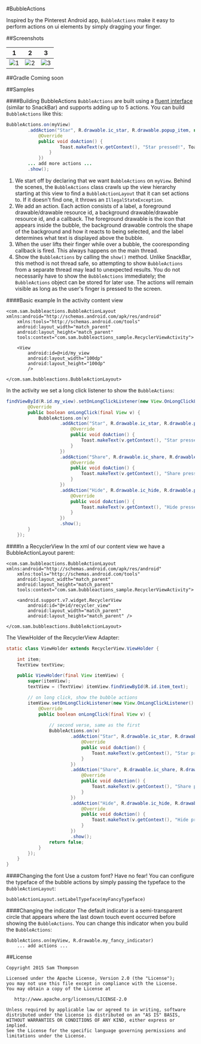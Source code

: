 #BubbleActions

Inspired by the Pinterest Android app, `BubbleActions` make it easy to perform actions 
on ui elements by simply dragging your finger.

##Screenshots

1 | 2 | 3
--- | --- | --- 
![1](http://i.imgur.com/jbI6Bay.gif) | ![2](http://i.imgur.com/YEtNBmn.gif)  | ![3](http://i.imgur.com/BKllyFY.gif)


##Gradle
Coming soon


##Samples

####Building BubbleActions
`BubbleActions` are built using a [fluent interface](https://en.wikipedia.org/wiki/Fluent_interface) 
(similar to SnackBar) and supports adding up to 5 actions. You can build `BubbleActions` like this:
```java
BubbleActions.on(myView)                                                                              // Note 1
        .addAction("Star", R.drawable.ic_star, R.drawable.popup_item, new BubbleAction.Callback() {   // Note 2
            @Override
            public void doAction() {                                                                  // Note 3
                    Toast.makeText(v.getContext(), "Star pressed!", Toast.LENGTH_SHORT).show();
                }
            })
        ... add more actions ...
        .show();                                                                                      // Note 4
```
1. We start off by declaring that we want `BubbleActions` on `myView`. Behind the scenes, the `BubbleActions` class crawls
up the view hierarchy starting at this view to find a `BubbleActionLayout` that it can set actions 
to. If it doesn't find one, it throws an `IllegalStateException`.
2. We add an action. Each action consists of a label, a foreground drawable/drawable resource id, a background 
drawable/drawable resource id, and a callback. The foreground drawable is the icon that appears inside the bubble, 
the background drawable controls the shape of the background and how it reacts to being selected, and the label
determines what text is displayed above the bubble.
3. When the user lifts their finger while over a bubble, the cooresponding callback is fired. 
This always happens on the main thread.
4. Show the `BubbleActions` by calling the `show()` method. Unlike SnackBar, this method is not thread safe, so attempting
to show `BubbleActions` from a separate thread may lead to unexpected results. You do not necessarily have to show the 
`BubbleActions` immediately; the `BubbleActions` object can be stored for later use. The actions will remain visible as 
long as the user's finger is pressed to the screen.

####Basic example
In the activity content view
```
<com.sam.bubbleactions.BubbleActionLayout xmlns:android="http://schemas.android.com/apk/res/android"
    xmlns:tools="http://schemas.android.com/tools"
    android:layout_width="match_parent"
    android:layout_height="match_parent"
    tools:context="com.sam.bubbleactions_sample.RecyclerViewActivity">

    <View
        android:id=@+id/my_view
        android:layout_width="100dp"
        android:layout_height="100dp"
        />

</com.sam.bubbleactions.BubbleActionLayout>
```

In the activity we set a long click listener to show the `BubbleActions`:
```java
findViewById(R.id.my_view).setOnLongClickListener(new View.OnLongClickListener() {
        @Override
        public boolean onLongClick(final View v) {
            BubbleActions.on(v)
                    .addAction("Star", R.drawable.ic_star, R.drawable.popup_item, new BubbleActions.Callback() {
                        @Override
                        public void doAction() {
                            Toast.makeText(v.getContext(), "Star pressed!", Toast.LENGTH_SHORT).show();
                        }
                    })
                    .addAction("Share", R.drawable.ic_share, R.drawable.popup_item, new BubbleActions.Callback() {
                        @Override
                        public void doAction() {
                            Toast.makeText(v.getContext(), "Share pressed!", Toast.LENGTH_SHORT).show();
                        }
                    })
                    .addAction("Hide", R.drawable.ic_hide, R.drawable.popup_item, new BubbleActions.Callback() {
                        @Override
                        public void doAction() {
                            Toast.makeText(v.getContext(), "Hide pressed on item!", Toast.LENGTH_SHORT).show();
                        }
                    })
                    .show();
        }
    });
```


####In a RecyclerView
In the xml of our content view we have a BubbleActionLayout parent:
```
<com.sam.bubbleactions.BubbleActionLayout xmlns:android="http://schemas.android.com/apk/res/android"
    xmlns:tools="http://schemas.android.com/tools"
    android:layout_width="match_parent"
    android:layout_height="match_parent"
    tools:context="com.sam.bubbleactions_sample.RecyclerViewActivity">

    <android.support.v7.widget.RecyclerView
        android:id="@+id/recycler_view"
        android:layout_width="match_parent"
        android:layout_height="match_parent" />

</com.sam.bubbleactions.BubbleActionLayout>
```

The ViewHolder of the RecyclerView Adapter:
```java
static class ViewHolder extends RecyclerView.ViewHolder {

    int item;
    TextView textView;

    public ViewHolder(final View itemView) {
        super(itemView);
        textView = (TextView) itemView.findViewById(R.id.item_text);

        // on long click, show the bubble actions
        itemView.setOnLongClickListener(new View.OnLongClickListener() {
            @Override
            public boolean onLongClick(final View v) {
            
                // second verse, same as the first
                BubbleActions.on(v)
                        .addAction("Star", R.drawable.ic_star, R.drawable.popup_item, new BubbleActions.Callback() {
                            @Override
                            public void doAction() {
                                Toast.makeText(v.getContext(), "Star pressed on item " + item + "!", Toast.LENGTH_SHORT).show();
                            }
                        })
                        .addAction("Share", R.drawable.ic_share, R.drawable.popup_item, new BubbleActions.Callback() {
                            @Override
                            public void doAction() {
                                Toast.makeText(v.getContext(), "Share pressed on item " + item + "!", Toast.LENGTH_SHORT).show();
                            }
                        })
                        .addAction("Hide", R.drawable.ic_hide, R.drawable.popup_item, new BubbleActions.Callback() {
                            @Override
                            public void doAction() {
                                Toast.makeText(v.getContext(), "Hide pressed on item " + item + "!", Toast.LENGTH_SHORT).show();
                            }
                        })
                        .show();
                return false;
            }
        });
    }
}
```

####Changing the font
Use a custom font? Have no fear! You can configure the typeface of the bubble actions by simply
passing the typeface to the `BubbleActionLayout`:
```
bubbleActionLayout.setLabelTypeface(myFancyTypeface)
```

####Changing the indicator
The default indicator is a semi-transparent circle that appears where the last down touch event occurred before
showing the `BubbleActions`. You can change this indicator when you build the `BubbleActions`:
```
BubbleActions.on(myView, R.drawable.my_fancy_indicator)
    ... add actions ...
```


##License
```
Copyright 2015 Sam Thompson

Licensed under the Apache License, Version 2.0 (the "License");
you may not use this file except in compliance with the License.
You may obtain a copy of the License at

   http://www.apache.org/licenses/LICENSE-2.0

Unless required by applicable law or agreed to in writing, software
distributed under the License is distributed on an "AS IS" BASIS,
WITHOUT WARRANTIES OR CONDITIONS OF ANY KIND, either express or implied.
See the License for the specific language governing permissions and
limitations under the License.
```
